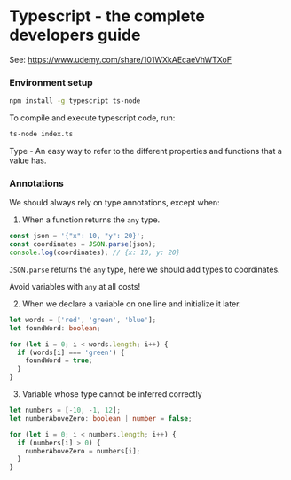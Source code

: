 # Typescript - the complete developers guide

See: https://www.udemy.com/share/101WXkAEcaeVhWTXoF

### Environment setup

```bash
npm install -g typescript ts-node
```

To compile and execute typescript code, run:

```bash
ts-node index.ts
```

Type - An easy way to refer to the different properties and functions that a value has.

### Annotations

We should always rely on type annotations, except when:
1. When a function returns the `any` type.
```typescript
const json = '{"x": 10, "y": 20}';
const coordinates = JSON.parse(json);
console.log(coordinates); // {x: 10, y: 20}
```
`JSON.parse` returns the `any` type, here we should add types to coordinates.

Avoid variables with `any` at all costs!

2. When we declare a variable on one line and initialize it later.

```typescript
let words = ['red', 'green', 'blue'];
let foundWord: boolean;

for (let i = 0; i < words.length; i++) {
  if (words[i] === 'green') {
    foundWord = true;
  }
}
```

3. Variable whose type cannot be inferred correctly
```typescript
let numbers = [-10, -1, 12];
let numberAboveZero: boolean | number = false;

for (let i = 0; i < numbers.length; i++) {
  if (numbers[i] > 0) {
    numberAboveZero = numbers[i];
  }
}
```
